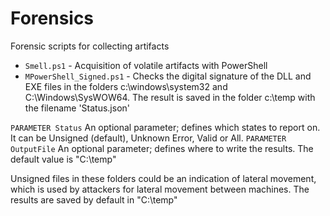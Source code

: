 # Forensics

Forensic scripts for collecting artifacts

* `Smell.ps1` - Acquisition of volatile artifacts with PowerShell
* `MPowerShell_Signed.ps1` - Checks the digital signature of the DLL and EXE files in the folders c:\windows\system32 and C:\Windows\SysWOW64\. The result is saved
in the folder c:\temp with the filename 'Status.json'

`PARAMETER Status` An optional parameter; defines which states to report on. It can be Unsigned (default), Unknown Error, Valid or All.
`PARAMETER OutputFile` An optional parameter; defines where to write the results. The default value is "C:\temp"

Unsigned files in these folders could be an indication of lateral movement, which is used by attackers
for lateral movement between machines. The results are saved by default in "C:\temp"
